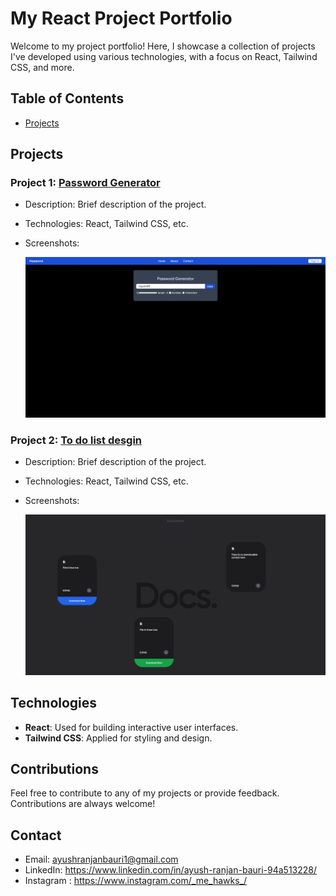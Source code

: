 # My React Project Portfolio

Welcome to my project portfolio! Here, I showcase a collection of projects I've developed using various technologies, with a focus on React, Tailwind CSS, and more.

## Table of Contents

- [Projects](#projects)


## Projects

### Project 1: [Password Generator](https://github.com/HAWKSop/mini_react_proj/tree/main/passwordGenerator)

- Description: Brief description of the project.
- Technologies: React, Tailwind CSS, etc.

- Screenshots:

  ![Project 1 Screenshot](./screenshot/passgen.jpeg)

### Project 2: [To do list desgin](https://github.com/HAWKSop/mini_react_proj/tree/main/docs)

- Description: Brief description of the project.
- Technologies: React, Tailwind CSS, etc.

- Screenshots:

  ![Project 2 Screenshot](./screenshot/docs.jpeg)

<!-- Add more projects as needed -->

## Technologies

- **React**: Used for building interactive user interfaces.
- **Tailwind CSS**: Applied for styling and design.


## Contributions

Feel free to contribute to any of my projects or provide feedback. Contributions are always welcome! 


## Contact

- Email: ayushranjanbauri1@gmail.com
- LinkedIn: https://www.linkedin.com/in/ayush-ranjan-bauri-94a513228/
- Instagram : https://www.instagram.com/_me_hawks_/

